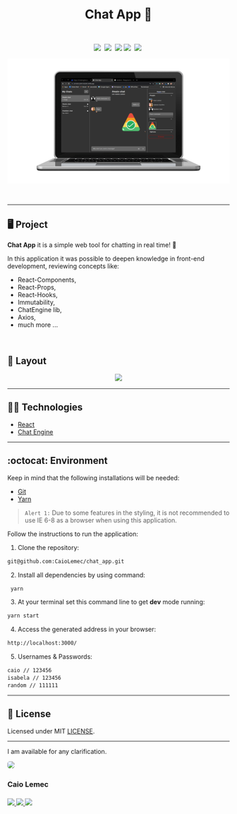 <h1 align="center">
    Chat App 💬
</h1>
<br>
<p align="center">
  <a href="#desktop_computer-project"><img src="https://img.shields.io/static/v1?label=&message=Project&color=333333&style=for-the-badge&logo=Next.js"/></a>&nbsp;
  <a href="#nail_care-layout"><img src="https://img.shields.io/static/v1?label=&message=Layout&color=333333&style=for-the-badge&logo=CSS3"/></a>&nbsp;
  <a href="#technologist-technologies"><img src="https://img.shields.io/static/v1?label=&message=Technologies&color=333333&style=for-the-badge&logo=Jamstack"/></a>
  <a href="#octocat-environment"><img src="https://img.shields.io/static/v1?label=&message=Environment&color=333333&style=for-the-badge&logo=visual-studio-code"/></a>&nbsp;
  <a href="#bookmark_tabs-license"><img src="https://img.shields.io/static/v1?label=&message=License&color=333333&style=for-the-badge&logo=LibreOffice"/></a>&nbsp;
</p>
<p align="center">
 <img alt="webapp mockup" src="./public/mockup.png" width="auto">
</p>

<br>
<hr>

## :desktop_computer: Project

<strong>Chat App</strong> it is a simple web tool for chatting in real time! 🤭

In this application it was possible to deepen knowledge in front-end development, reviewing concepts like: 

- React-Components,
- React-Props,
- React-Hooks,
- Immutability,
- ChatEngine lib,
- Axios,
- much more ...

<br>

## :nail_care: Layout
<p align="center">
<img src="./public/test.gif" width="auto"/>
</p>
<hr>

## :technologist: Technologies

- [React](https://pt-br.reactjs.org/)
- [Chat Engine](https://chatengine.io/)

<hr>

## :octocat: Environment

Keep in mind that the following installations will be needed:

- [Git](https://git-scm.com/book/pt-br/v2/Come%C3%A7ando-Instalando-o-Git)
- [Yarn](https://classic.yarnpkg.com/en/docs/install/#debian-stable)

>`Alert 1:` Due to some features in the styling, it is not recommended to use IE 6-8 as a browser when using this application. <br>

Follow the instructions to run the application:

1. Clone the repository: 
```bash 
git@github.com:CaioLemec/chat_app.git
```
2. Install all dependencies by using command:
```bash
 yarn
 ```
3. At your terminal set this command line to get <strong>dev</strong> mode running:
```bash
yarn start
```
4. Access the generated address in your browser:
```bash
http://localhost:3000/
```
5. Usernames & Passwords:
```bash
caio // 123456
isabela // 123456
random // 111111
```
<hr>

## :bookmark_tabs: License

Licensed under MIT [LICENSE](./LICENSE.md).

<hr>

I am available for any clarification. 
    
<img style="border-radius: 30%;" src="https://avatars3.githubusercontent.com/u/59886891?s=460&v=4" width="75px;"/>
<h3>Caio Lemec<h3>
<a href="https://t.me/caiolemec"><img src="https://img.shields.io/badge/Telegram-333333?style=for-the-badge&logo=telegram&logoColor=white"/>
<a href="mailto:caiolemec@gmail.com"><img src="https://img.shields.io/static/v1?label=&message=E-mail&color=333333&style=for-the-badge&logo=Gmail"/>
<a href="https://www.linkedin.com/in/caiolemec/"><img src="https://img.shields.io/static/v1?label=&message=LinkedIn&color=333333&style=for-the-badge&logo=linkedin"/>
<br>
</p>
